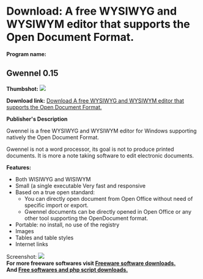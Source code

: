 # Download: A free WYSIWYG and WYSIWYM editor that supports the Open Document Format.

**Program name:**

## Gwennel 0.15

  
**Thumbshot:** ![](http://www.freewarefiles.com/screenshot/gwennel_md.gif)   
  
**Download link:** [Download A free WYSIWYG and WYSIWYM editor that supports the Open Document Format.](http://freesoftwares.boysofts.com/Gwennel_program_55188.html)  
  


**Publisher's Description**  
  


Gwennel is a free WYSIWYG and WYSIWYM editor for Windows supporting natively the Open Document Format. 

Gwennel is not a word processor, its goal is not to produce printed documents. It is more a note taking software to edit electronic documents.

**Features:**

  * Both WISIWYG and WISIWYM 
  * Small (a single executable Very fast and responsive 
  * Based on a true open standard: 
    * You can directly open document from Open Office without need of specific import or export. 
    * Gwennel documents can be directly opened in Open Office or any other tool supporting the OpenDocument format. 
  * Portable: no install, no use of the registry 
  * Images 
  * Tables and table styles 
  * Internet links 

  
  
Screenshot: ![](http://www.freewarefiles.com/screenshot/gwennel.gif)   
**For more freeware softwares visit [Freeware software downloads.](http://freesoftwares.boysofts.com/)**   
**And [Free softwares and php script downloads.](http://www.boysofts.com/)**
